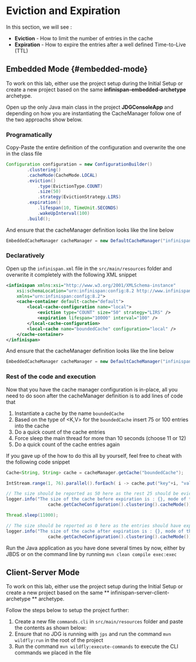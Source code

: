 # Eviction and Expiration

In this section, we will see :

* **Eviction** - How to limit the number of entries in the cache 
* **Expiration** - How to expire the entries after a well defined Time-to-Live \(TTL\)

## Embedded Mode {#embedded-mode}

To work on this lab, either use the project setup during the Initial Setup or create a new project based on the same **infinispan-embedded-archetype** archetype.

Open up the only Java main class in the project **JDGConsoleApp** and depending on how you are instantiating the CacheManager follow one of the two approachs show below.

### Programatically

Copy-Paste the entire definition of the configuration and overwrite the one in the class file

```java
Configuration configuration = new ConfigurationBuilder()
        .clustering()
        .cacheMode(CacheMode.LOCAL)
        .eviction()
            .type(EvictionType.COUNT)
            .size(50)
            .strategy(EvictionStrategy.LIRS)
        .expiration()
            .lifespan(10, TimeUnit.SECONDS)
            .wakeUpInterval(100)
        .build();
```

And ensure that the cacheManager definition looks like the line below

```java
EmbeddedCacheManager cacheManager = new DefaultCacheManager("infinispan.xml");
```

### Declaratively

Open up the `infinispan.xml` file in the `src/main/resources` folder and overwrite it completely with the following XML snippet

```xml
<infinispan xmlns:xsi="http://www.w3.org/2001/XMLSchema-instance"
    xsi:schemaLocation="urn:infinispan:config:8.2 http://www.infinispan.org/schemas/infinispan-config-8.2.xsd"
    xmlns="urn:infinispan:config:8.2">
    <cache-container default-cache="default">
        <local-cache-configuration name="local">
            <eviction type="COUNT" size="50" strategy="LIRS" />
            <expiration lifespan="10000" interval="100" />
        </local-cache-configuration>
        <local-cache name="boundedCache" configuration="local" />
    </cache-container>
</infinispan>
```

And ensure that the cacheManager definition looks like the line below

```java
EmbeddedCacheManager cacheManager = new DefaultCacheManager("infinispan.xml");
```

### Rest of the code and execution

Now that you have the cache manager configuration is in-place, all you need to do soon after the cacheManager definition is to add lines of code that

1. Instantiate a cache by the name `boundedCache`
2. Based on the type of &lt;K,V&gt; for the `boundedCache` insert 75 or 100 entries into the cache
3. Do a quick count of the cache entries
4. Force sleep the main thread for more than 10 seconds \(choose 11 or 12\)
5. Do a quick count of the cache entries again 

If you gave up of the how to do this all by yourself, feel free to cheat with the following code snippet

```java
Cache<String, String> cache = cacheManager.getCache("boundedCache");

IntStream.range(1, 76).parallel().forEach( i -> cache.put("key"+i, "value"+i));

// The size should be reported as 50 here as the rest 25 should be evicted out
logger.info("The size of the cache before expiration is : {}, mode of the cache is : {} ", cache.size(),
                cache.getCacheConfiguration().clustering().cacheMode());

Thread.sleep(11000);

// The size should be reported as 0 here as the entries should have expired by now
logger.info("The size of the cache after expiration is : {}, mode of the cache is : {} ", cache.size(),
                cache.getCacheConfiguration().clustering().cacheMode());
```

Run the Java application as you have done several times by now, either by JBDS or on the command line by running `mvn clean compile exec:exec`

## Client-Server Mode

To work on this lab, either use the project setup during the Initial Setup or create a new project based on the same ** infinispan-server-client-archetype ** archetype.

Follow the steps below to setup the project further:

1. Create a new file `commands.cli` in `src/main/resources` folder and paste the contents as shown below:
2. Ensure that no JDG is running with `jps` and run the command `mvn wildfly:run` in the root of the project
3. Run the command `mvn wildfly:execute-commands` to execute the CLI commands we placed in the file



